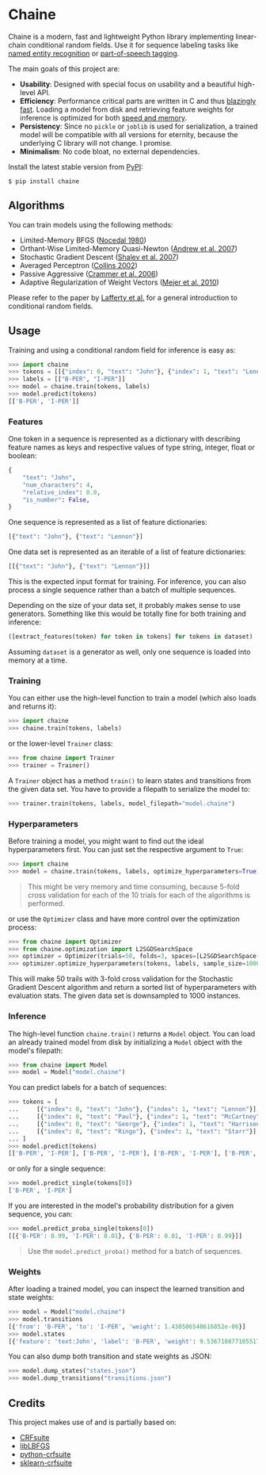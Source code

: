 # Chaine

Chaine is a modern, fast and lightweight Python library implementing linear-chain conditional random fields. Use it for sequence labeling tasks like [named entity recognition](https://en.wikipedia.org/wiki/Named-entity_recognition) or [part-of-speech tagging](https://en.wikipedia.org/wiki/Part-of-speech_tagging).

The main goals of this project are:

- **Usability**: Designed with special focus on usability and a beautiful high-level API.
- **Efficiency**: Performance critical parts are written in C and thus [blazingly fast](http://www.chokkan.org/software/crfsuite/benchmark.html). Loading a model from disk and retrieving feature weights for inference is optimized for both [speed and memory](http://www.chokkan.org/software/cqdb/).
- **Persistency**: Since no `pickle` or `joblib` is used for serialization, a trained model will be compatible with all versions for eternity, because the underlying C library will not change. I promise.
- **Minimalism**: No code bloat, no external dependencies.

Install the latest stable version from [PyPI](https://pypi.org/project/chaine):

```
$ pip install chaine
```

## Algorithms

You can train models using the following methods:

- Limited-Memory BFGS ([Nocedal 1980](https://www.jstor.org/stable/2006193))
- Orthant-Wise Limited-Memory Quasi-Newton ([Andrew et al. 2007](https://www.microsoft.com/en-us/research/publication/scalable-training-of-l1-regularized-log-linear-models/))
- Stochastic Gradient Descent ([Shalev et al. 2007](https://www.google.com/url?q=https://www.cs.huji.ac.il/~shais/papers/ShalevSiSr07.pdf))
- Averaged Perceptron ([Collins 2002](https://aclanthology.org/W02-1001.pdf))
- Passive Aggressive ([Crammer et al. 2006](https://jmlr.csail.mit.edu/papers/v7/crammer06a.html))
- Adaptive Regularization of Weight Vectors ([Mejer et al. 2010](https://aclanthology.org/D10-1095.pdf))

Please refer to the paper by [Lafferty et al.](https://repository.upenn.edu/cgi/viewcontent.cgi?article=1162&context=cis_papers) for a general introduction to conditional random fields.

## Usage

Training and using a conditional random field for inference is easy as:

```python
>>> import chaine
>>> tokens = [[{"index": 0, "text": "John"}, {"index": 1, "text": "Lennon"}]]
>>> labels = [["B-PER", "I-PER"]]
>>> model = chaine.train(tokens, labels)
>>> model.predict(tokens)
[['B-PER', 'I-PER']]
```

### Features

One token in a sequence is represented as a dictionary with describing feature names as keys and respective values of type string, integer, float or boolean:

```python
{
    "text": "John",
    "num_characters": 4,
    "relative_index": 0.0,
    "is_number": False,
}
```

One sequence is represented as a list of feature dictionaries:

```python
[{"text": "John"}, {"text": "Lennon"}]
```

One data set is represented as an iterable of a list of feature dictionaries:

```python
[[{"text": "John"}, {"text": "Lennon"}]]
```

This is the expected input format for training. For inference, you can also process a single sequence rather than a batch of multiple sequences.

Depending on the size of your data set, it probably makes sense to use generators. Something like this would be totally fine for both training and inference:

```python
([extract_features(token) for token in tokens] for tokens in dataset)
```

Assuming `dataset` is a generator as well, only one sequence is loaded into memory at a time.


### Training

You can either use the high-level function to train a model (which also loads and returns it):

```python
>>> import chaine
>>> chaine.train(tokens, labels)
```

or the lower-level `Trainer` class:

```python
>>> from chaine import Trainer
>>> trainer = Trainer()
```

A `Trainer` object has a method `train()` to learn states and transitions from the given data set. You have to provide a filepath to serialize the model to:

```python
>>> trainer.train(tokens, labels, model_filepath="model.chaine")
```

### Hyperparameters

Before training a model, you might want to find out the ideal hyperparameters first. You can just set the respective argument to `True`:

```python
>>> import chaine
>>> model = chaine.train(tokens, labels, optimize_hyperparameters=True)
```

> This might be very memory and time consuming, because 5-fold cross validation for each of the 10 trials for each of the algorithms is performed.

or use the `Optimizer` class and have more control over the optimization process:

```python
>>> from chaine import Optimizer
>>> from chaine.optimization import L2SGDSearchSpace
>>> optimizer = Optimizer(trials=50, folds=3, spaces=[L2SGDSearchSpace()])
>>> optimizer.optimize_hyperparameters(tokens, labels, sample_size=1000)
```

This will make 50 trails with 3-fold cross validation for the Stochastic Gradient Descent algorithm and return a sorted list of hyperparameters with evaluation stats. The given data set is downsampled to 1000 instances.

### Inference

The high-level function `chaine.train()` returns a `Model` object. You can load an already trained model from disk by initializing a `Model` object with the model's filepath:

```python
>>> from chaine import Model
>>> model = Model("model.chaine")
```

You can predict labels for a batch of sequences:

```python
>>> tokens = [
...     [{"index": 0, "text": "John"}, {"index": 1, "text": "Lennon"}],
...     [{"index": 0, "text": "Paul"}, {"index": 1, "text": "McCartney"}],
...     [{"index": 0, "text": "George"}, {"index": 1, "text": "Harrison"}],
...     [{"index": 0, "text": "Ringo"}, {"index": 1, "text": "Starr"}]
... ]
>>> model.predict(tokens)
[['B-PER', 'I-PER'], ['B-PER', 'I-PER'], ['B-PER', 'I-PER'], ['B-PER', 'I-PER']]
```

or only for a single sequence:

```python
>>> model.predict_single(tokens[0])
['B-PER', 'I-PER']
```

If you are interested in the model's probability distribution for a given sequence, you can:

```python
>>> model.predict_proba_single(tokens[0])
[[{'B-PER': 0.99, 'I-PER': 0.01}, {'B-PER': 0.01, 'I-PER': 0.99}]]
```

> Use the `model.predict_proba()` method for a batch of sequences.

### Weights

After loading a trained model, you can inspect the learned transition and state weights:

```python
>>> model = Model("model.chaine")
>>> model.transitions
[{'from': 'B-PER', 'to': 'I-PER', 'weight': 1.430506540616852e-06}]
>>> model.states
[{'feature': 'text:John', 'label': 'B-PER', 'weight': 9.536710877105517e-07}, ...]
```

You can also dump both transition and state weights as JSON:

```python
>>> model.dump_states("states.json")
>>> model.dump_transitions("transitions.json")
```

## Credits

This project makes use of and is partially based on:

- [CRFsuite](https://github.com/chokkan/crfsuite)
- [libLBFGS](https://github.com/chokkan/liblbfgs)
- [python-crfsuite](https://github.com/scrapinghub/python-crfsuite)
- [sklearn-crfsuite](https://github.com/TeamHG-Memex/sklearn-crfsuite)
